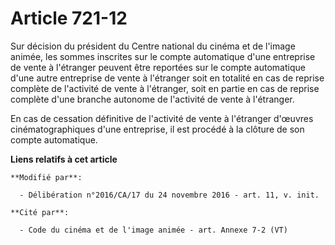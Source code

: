 # Article 721-12

Sur décision du président du Centre national du cinéma et de l'image animée, les sommes inscrites sur le compte automatique
d'une entreprise de vente à l'étranger peuvent être reportées sur le compte automatique d'une autre entreprise de vente à
l'étranger soit en totalité en cas de reprise complète de l'activité de vente à l'étranger, soit en partie en cas de reprise
complète d'une branche autonome de l'activité de vente à l'étranger.

En cas de cessation définitive de l'activité de vente à l'étranger d'œuvres cinématographiques d'une entreprise, il est
procédé à la clôture de son compte automatique.

**Liens relatifs à cet article**

	**Modifié par**:

	  - Délibération n°2016/CA/17 du 24 novembre 2016 - art. 11, v. init.

	**Cité par**:

	  - Code du cinéma et de l'image animée - art. Annexe 7-2 (VT)
